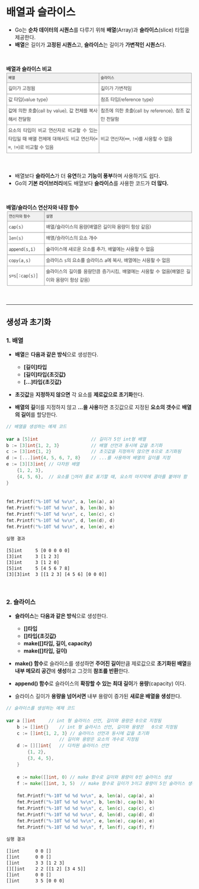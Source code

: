# **배열과 슬라이스**
- Go는 **순차 데이터의 시퀀스**를 다루기 위해 **배열**(Array)과 **슬라이스**(slice) 타입을 제공한다.
- **배열**은 길이가 **고정된 시퀀스**고, **슬라이스**는 길이가 **가변적인 시퀀스**다.

<br>

**배열과 슬라이스 비교**
![array_vs_slice](/img/array_vs_slice.png)

<br>

- 배열보다 **슬라이스**가 더 **유연**하고 **기능이 풍부**하며 사용하기도 쉽다.
- Go의 **기본 라이브러리**에도 배열보다 **슬라이스**를 사용한 코드가 **더 많다.**

<br>

**배열/슬라이스 연산자와 내장 함수**
![array_slice_function](/img/array_slice_function.png)

<br>

---
## **생성과 초기화**

### 1. **배열**
- **배열**은 **다음과 같은 방식**으로 생성한다.
    - **[길이]타입**
    - **[길이]타입{초깃값}**
    - **[...]타입{초깃값}**

- **초깃값**을 **지정하지 않으면** 각 요소를 **제로값으로 초기화**한다.
- **배열의 길**이를 지정하지 않고 **...을 사용**하면 초깃값으로 지정된 **요소의 갯수**로 **배열의 길이**를 할당한다.

~~~go
// 배열을 생성하는 예제 코드

var a [5]int                    // 길이가 5인 int형 배열
b := [3]int{1, 2, 3}            // 배열 선언과 동시에 값을 초기화
c := [3]int{1, 2}               // 초깃값을 지정하지 않으면 0으로 초기화됨
d := [...]int{4, 5, 6, 7, 8}    // ...를 사용하여 배열의 길이를 지정
e := [3][3]int{ // 다차원 배열
    {1, 2, 3},
    {4, 5, 6},  // 요소를 여러 줄로 표기할 때, 요소의 마지막에 콤마를 붙여야 함
}


fmt.Printf("%-10T %d %v\n", a, len(a), a)
fmt.Printf("%-10T %d %v\n", b, len(b), b)
fmt.Printf("%-10T %d %v\n", c, len(c), c)
fmt.Printf("%-10T %d %v\n", d, len(d), d)
fmt.Printf("%-10T %d %v\n", e, len(e), e)
~~~
~~~
실행 결과

[5]int     5 [0 0 0 0 0]
[3]int     3 [1 2 3]
[3]int     3 [1 2 0]
[5]int     5 [4 5 6 7 8]
[3][3]int  3 [[1 2 3] [4 5 6] [0 0 0]]
~~~

<br>

### 2. **슬라이스**
- **슬라이스**는 **다음과 같은 방식**으로 생성한다.
    - **[]타입**
    - **[]타입{초깃값}**
    - **make([]타입, 길이, capacity)**
    - **make([]타입, 길이)**

- **make() 함수**로 슬라이스를 생성하면 **주어진 길이**만큼 제로값으로 **초기화된 배열**을 **내부 메모리 공간**에 **생성**하고 그것의 **참조를 반환**한다.
- **append() 함수**로 슬라이스의 **확장할 수 있는 최대 길이**가 **용량**(capacity) 이다.
- 슬라이스 길이가 **용량을 넘어서면** 내부 용량이 증가된 **새로운 배열을 생성**한다.
~~~go
// 슬라이스를 생성하는 예제 코드

var a []int		// int 형 슬라이스 선언, 길이와 용량은 0으로 지정됨
	b := []int{}	// int 형 슬라시스 선언, 길이와 용량은	0으로 지정됨
	c := []int{1, 2, 3}	// 슬라이스 선언과 동시에 값을 초기화
					// 길이와 용량은 요소의 개수로 지정됨
	d := [][]int{	// 다차원 슬라이스 선언
		{1, 2},
		{3, 4, 5},
	}

	e := make([]int, 0)	// make 함수로 길이와 용량이 0인 슬라이스 생성
	f := make([]int, 3, 5)	// make 함수로 길이가 3이고 용량이 5인 슬라이스 생성

	fmt.Printf("%-10T %d %d %v\n", a, len(a), cap(a), a)
	fmt.Printf("%-10T %d %d %v\n", b, len(b), cap(b), b)
	fmt.Printf("%-10T %d %d %v\n", c, len(c), cap(c), c)
	fmt.Printf("%-10T %d %d %v\n", d, len(d), cap(d), d)
	fmt.Printf("%-10T %d %d %v\n", e, len(e), cap(e), e)
	fmt.Printf("%-10T %d %d %v\n", f, len(f), cap(f), f)
~~~
~~~
실행 결과

[]int      0 0 []
[]int      0 0 []
[]int      3 3 [1 2 3]
[][]int    2 2 [[1 2] [3 4 5]]
[]int      0 0 []
[]int      3 5 [0 0 0]
~~~
